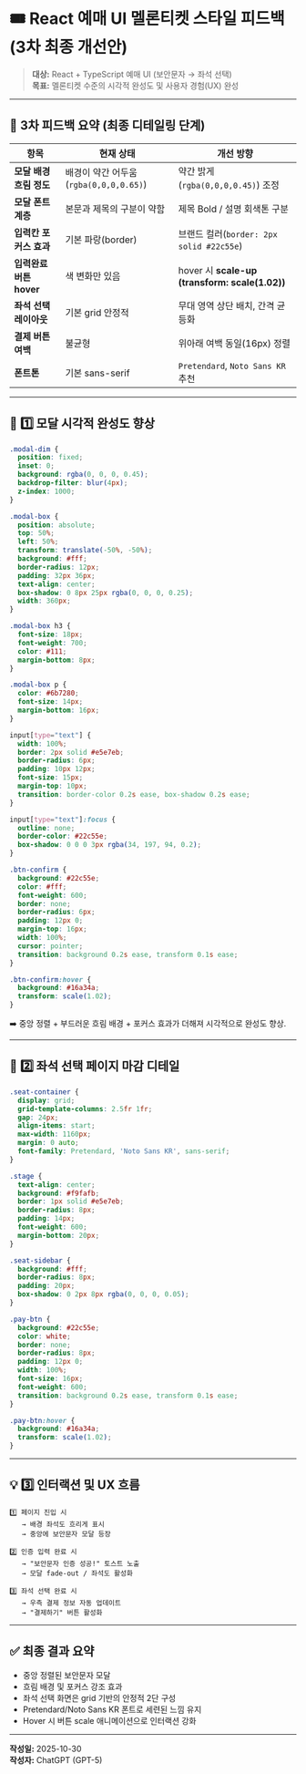 # 🎟️ React 예매 UI 멜론티켓 스타일 피드백 (3차 최종 개선안)

> **대상:** React + TypeScript 예매 UI (보안문자 → 좌석 선택)  
> **목표:** 멜론티켓 수준의 시각적 완성도 및 사용자 경험(UX) 완성

---

## 🎯 3차 피드백 요약 (최종 디테일링 단계)

| 항목 | 현재 상태 | 개선 방향 |
|------|-------------|-------------|
| **모달 배경 흐림 정도** | 배경이 약간 어두움 (`rgba(0,0,0,0.65)`) | 약간 밝게 (`rgba(0,0,0,0.45)`) 조정 |
| **모달 폰트 계층** | 본문과 제목의 구분이 약함 | 제목 Bold / 설명 회색톤 구분 |
| **입력칸 포커스 효과** | 기본 파랑(border) | 브랜드 컬러(`border: 2px solid #22c55e`) |
| **입력완료 버튼 hover** | 색 변화만 있음 | hover 시 **scale-up (transform: scale(1.02))** |
| **좌석 선택 레이아웃** | 기본 grid 안정적 | 무대 영역 상단 배치, 간격 균등화 |
| **결제 버튼 여백** | 불균형 | 위아래 여백 동일(16px) 정렬 |
| **폰트톤** | 기본 sans-serif | `Pretendard`, `Noto Sans KR` 추천 |

---

## 🧱 1️⃣ 모달 시각적 완성도 향상

```css
.modal-dim {
  position: fixed;
  inset: 0;
  background: rgba(0, 0, 0, 0.45);
  backdrop-filter: blur(4px);
  z-index: 1000;
}

.modal-box {
  position: absolute;
  top: 50%;
  left: 50%;
  transform: translate(-50%, -50%);
  background: #fff;
  border-radius: 12px;
  padding: 32px 36px;
  text-align: center;
  box-shadow: 0 8px 25px rgba(0, 0, 0, 0.25);
  width: 360px;
}

.modal-box h3 {
  font-size: 18px;
  font-weight: 700;
  color: #111;
  margin-bottom: 8px;
}

.modal-box p {
  color: #6b7280;
  font-size: 14px;
  margin-bottom: 16px;
}

input[type="text"] {
  width: 100%;
  border: 2px solid #e5e7eb;
  border-radius: 6px;
  padding: 10px 12px;
  font-size: 15px;
  margin-top: 10px;
  transition: border-color 0.2s ease, box-shadow 0.2s ease;
}

input[type="text"]:focus {
  outline: none;
  border-color: #22c55e;
  box-shadow: 0 0 0 3px rgba(34, 197, 94, 0.2);
}

.btn-confirm {
  background: #22c55e;
  color: #fff;
  font-weight: 600;
  border: none;
  border-radius: 6px;
  padding: 12px 0;
  margin-top: 16px;
  width: 100%;
  cursor: pointer;
  transition: background 0.2s ease, transform 0.1s ease;
}

.btn-confirm:hover {
  background: #16a34a;
  transform: scale(1.02);
}
```

➡️ 중앙 정렬 + 부드러운 흐림 배경 + 포커스 효과가 더해져 시각적으로 완성도 향상.

---

## 🧩 2️⃣ 좌석 선택 페이지 마감 디테일

```css
.seat-container {
  display: grid;
  grid-template-columns: 2.5fr 1fr;
  gap: 24px;
  align-items: start;
  max-width: 1160px;
  margin: 0 auto;
  font-family: Pretendard, 'Noto Sans KR', sans-serif;
}

.stage {
  text-align: center;
  background: #f9fafb;
  border: 1px solid #e5e7eb;
  border-radius: 8px;
  padding: 14px;
  font-weight: 600;
  margin-bottom: 20px;
}

.seat-sidebar {
  background: #fff;
  border-radius: 8px;
  padding: 20px;
  box-shadow: 0 2px 8px rgba(0, 0, 0, 0.05);
}

.pay-btn {
  background: #22c55e;
  color: white;
  border: none;
  border-radius: 8px;
  padding: 12px 0;
  width: 100%;
  font-size: 16px;
  font-weight: 600;
  transition: background 0.2s ease, transform 0.1s ease;
}

.pay-btn:hover {
  background: #16a34a;
  transform: scale(1.02);
}
```

---

## 💡 3️⃣ 인터랙션 및 UX 흐름

```
1️⃣ 페이지 진입 시
   → 배경 좌석도 흐리게 표시
   → 중앙에 보안문자 모달 등장

2️⃣ 인증 입력 완료 시
   → "보안문자 인증 성공!" 토스트 노출
   → 모달 fade-out / 좌석도 활성화

3️⃣ 좌석 선택 완료 시
   → 우측 결제 정보 자동 업데이트
   → "결제하기" 버튼 활성화
```

---

## ✅ 최종 결과 요약

- 중앙 정렬된 보안문자 모달  
- 흐림 배경 및 포커스 강조 효과  
- 좌석 선택 화면은 grid 기반의 안정적 2단 구성  
- Pretendard/Noto Sans KR 폰트로 세련된 느낌 유지  
- Hover 시 버튼 scale 애니메이션으로 인터랙션 강화  

---

**작성일:** 2025-10-30  
**작성자:** ChatGPT (GPT-5)
